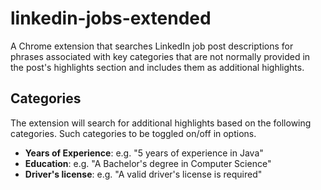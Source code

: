 # linkedin-jobs-extended
A Chrome extension that searches LinkedIn job post descriptions for phrases associated with key categories that are not normally provided in the post's highlights section and includes them as additional highlights.

## Categories

The extension will search for additional highlights based on the following categories. Such categories to be toggled on/off in options.

- **Years of Experience**: e.g. "5 years of experience in Java"
- **Education**: e.g. "A Bachelor's degree in Computer Science"
- **Driver's license**: e.g. "A valid driver's license is required"
